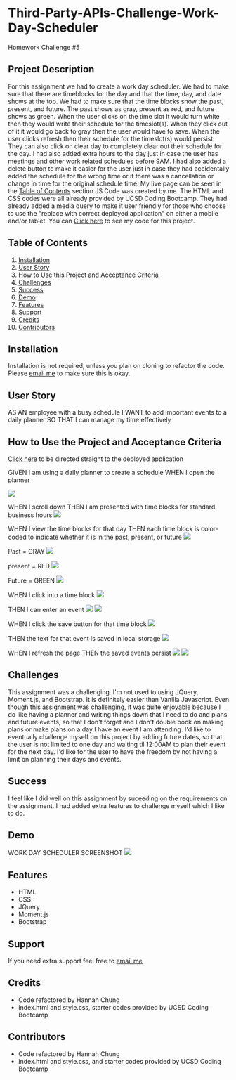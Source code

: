 # Third-Party-APIs-Challenge-Work-Day-Scheduler
Homework Challenge #5




## Project Description

For this assignment we had to create a work day scheduler. We had to make sure that there are timeblocks for the day and that the time, day, and date shows at the top. We had to make sure that the time blocks show the past, present, and future. The past shows as gray, present as red, and future shows as green. When the user clicks on the time slot it would turn white then they would write their schedule for the timeslot(s). When they click out of it it would go back to gray then the user would have to save. When the user clicks refresh then their schedule for the timeslot(s) would persist. They can also click on clear day to completely clear out their schedule for the day. I had also added extra hours to the day just in case the user has meetings and other work related schedules before 9AM. I had also added a delete button to make it easier for the user just in case they had accidentally added the schedule for the wrong time or if there was a cancellation or change in time for the original schedule time. My live page can be seen in the <a href="#Table of Contents">Table of Contents</a> section.JS Code was created by me. The HTML and CSS codes were all already provided by UCSD Coding Bootcamp. They had already added a media query to make it user friendly for those who choose to use the "replace with correct deployed application" on either a mobile and/or tablet. You can <a href=hhttps://github.com/hannybear88/Third-Party-APIs-Challenge-Work-Day-Scheduler/>Click here</a> to see my code for this project. 

## Table of Contents
<nav>
    <ol>
        <li><a href="#Installation">Installation</a></li>
        <li><a href="User Story">User Story</a></li>
         <li><a href="#How to Use this Project and Acceptance Criteria">How to Use this Project and Acceptance Criteria</a></li>
          <li><a href="#Challenges">Challenges</a></li>
        <li><a href="#Success">Success</a></li>
         <li><a href="Demo">Demo</a></li>
          <li><a href="#Features">Features</a></li>
        <li><a href="#Support">Support</a></li>
        <li><a href="#Credits">Credits</a></li>
        <li><a href="#Contributors">Contributors</a></li>
    </ol>
</nav>

## Installation

Installation is not required, unless you plan on cloning to refactor the code. Please <a href="mailto:hannahkchung88@gmail.com">email me</a> to make sure this is okay. 

## User Story

AS AN employee with a busy schedule
I WANT to add important events to a daily planner
SO THAT I can manage my time effectively

## How to Use the Project and Acceptance Criteria

<a href=https://hannybear88.github.io/Third-Party-APIs-Challenge-Work-Day-Scheduler/>Click here</a> to be directed straight to the deployed application



GIVEN I am using a daily planner to create a schedule
WHEN I open the planner
<!-- THEN the current day is displayed at the top of the calendar -->
<img src="./assets/images/Work-Day-Current-Day.png" />

WHEN I scroll down
THEN I am presented with time blocks for standard business hours
<img src="./assets/images/Work-Day-Timeblocks-Shown.png" />


WHEN I view the time blocks for that day
THEN each time block is color-coded to indicate whether it is in the past, present, or future
<img src="./assets/images/Color-Coded-Past-Present-Future.png" />

Past = GRAY
<img src="./assets/images/Work-Day-Schedule-Past.png" />

present = RED
<img src="./assets/images/Work-Day-Schedule-Present.png" />

Future = GREEN
<img src="./assets/images/Work-Day-Schedule-Future.png" />

WHEN I click into a time block
<img src="./assets/images/User-Clicks-on-Timeblock.png" />

THEN I can enter an event
<img src="./assets/images/User-Enters-Schedule-in-Timeblock.png" />
<img src="./assets/images/User-Entered-Schedule-in-Timeblock.png" />

WHEN I click the save button for that time block
<img src="./assets/images/User-Clicks-Save-to-Save-Their-Schedule-of-the-Day.png" />

THEN the text for that event is saved in local storage
<img src="./assets/images/User-Saves-Their-Schedule-of-Their-Day.png" />


WHEN I refresh the page
THEN the saved events persist
<img src="./assets/images/User-Schedule-of-Their-Day-Saves-Persists-After-Refresh.png" />
<img src="./assets/images/Schedule-Persists-After-Clicking-Refresh.gif"/>

## Challenges
This assignment was a challenging. I'm not used to using JQuery, Moment.js, and Bootstrap. It is definitely easier than Vanilla Javascript. Even though this assignment was challenging, it was quite enjoyable because I do like having a planner and writing things down that I need to do and plans and future events, so that I don't forget and I don't double book on making plans or make plans on a day I have an event I am attending. I'd like to eventually challenge myself on this project by adding future dates, so that the user is not limited to one day and waiting til 12:00AM to plan their event for the next day. I'd like for the user to have the freedom by not having a limit on planning their days and events.

## Success
I feel like I did well on this assignment by suceeding on the requirements on the assignment. I had added extra features to challenge myself which I like to do. 



## Demo

WORK DAY SCHEDULER SCREENSHOT
<img src="./assets/images/Work-Day-Schedule-Screenshot.png" />


## Features

<ul>
    <li>HTML</li>
    <li>CSS</li>
    <li>JQuery</li>
    <li>Moment.js</li>
    <li>Bootstrap</li>
</ul>

## Support

If you need extra support feel free to <a href="mailto:hannahkchung88@gmail.com">email me</a>



## Credits

<ul>
    <li>Code refactored by Hannah Chung</li>
    <li>index.html and style.css, starter codes provided by UCSD Coding Bootcamp</li>
</ul>

## Contributors

<ul>
    <li>Code refactored by Hannah Chung</li>
    <li>index.html and style.css, and starter codes provided by UCSD Coding Bootcamp</li>
</ul>